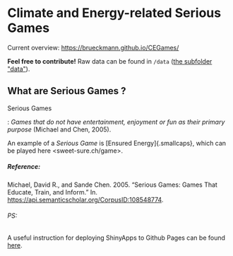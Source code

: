 # Climate and Energy-related Serious Games

Current overview: <https://brueckmann.github.io/CEGames/>

**Feel free to contribute!** Raw data can be found in `/data` ([the subfolder "data"](https://github.com/brueckmann/CEGames/tree/main/data)).

## What are Serious Games ?

Serious Games

:   *Games that do not have entertainment, enjoyment or fun as their primary purpose* (Michael and Chen, 2005).

An example of a *Serious Game* is [Ensured Energy]{.smallcaps}, which can be played here <sweet-sure.ch/game>.

##### Reference:

Michael, David R., and Sande Chen. 2005. “Serious Games: Games That Educate, Train, and Inform.” In. <https://api.semanticscholar.org/CorpusID:108548774>.


###### PS:
A useful instruction for deploying ShinyApps to Github Pages can be found [here](https://hbctraining.github.io/Training-modules/RShiny/lessons/shinylive.html).
